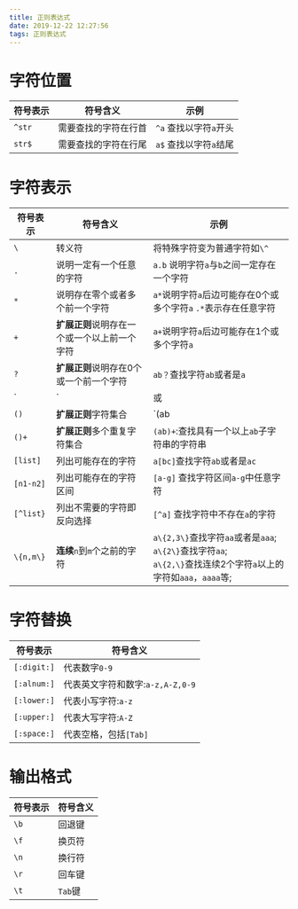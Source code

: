 ```yaml
---
title: 正则表达式
date: 2019-12-22 12:27:56
tags: 正则表达式
---
```


# 字符位置

|符号表示|符号含义|示例|
|---|---|---|
|`^str`|需要查找的字符在行首|`^a` 查找以字符`a`开头|
|`str$`|需要查找的字符在行尾|`a$` 查找以字符`a`结尾|

# 字符表示

|符号表示|符号含义|示例|
|---|---|---|
|`\ `|转义符|将特殊字符变为普通字符如`\^`|
|`.`|说明一定有一个任意的字符|`a.b` 说明字符`a`与`b`之间一定存在一个字符|
|`*`|说明存在零个或者多个前一个字符|`a*`说明字符`a`后边可能存在0个或多个字符`a` `.*`表示存在任意字符|
|`+`|**扩展正则**说明存在一个或一个以上前一个字符|`a+`说明字符`a`后边可能存在1个或多个字符`a`|
|`?`|**扩展正则**说明存在0个或一个前一个字符|`ab？`查找字符`ab`或者是`a`|
|`|`|或|`a|b`:查找字符`a`或字符`b`|
|`()`|**扩展正则**字符集合|`(ab|cd)`:查找字符串`ab`或者是`cd`|
|`()+`|**扩展正则**多个重复字符集合|`(ab)+`:查找具有一个以上`ab`子字符串的字符串|
|`[list]`|列出可能存在的字符|`a[bc]`查找字符`ab`或者是`ac`|
|`[n1-n2]`|列出可能存在的字符区间|`[a-g]` 查找字符区间`a-g`中任意字符|
|`[^list}`|列出不需要的字符即反向选择|`[^a]` 查找字符中不存在`a`的字符|
|`\{n,m\}`|**连续**`n`到`m`个之前的字符|`a\{2,3\}`查找字符`aa`或者是`aaa`;</br> `a\{2\}`查找字符`aa`;</br>`a\{2,\}`查找连续2个字符`a`以上的字符如`aaa`，`aaaa`等;|

# 字符替换

|符号表示|符号含义|
|---|---|
|`[:digit:]`|代表数字`0-9`|
|`[:alnum:]`|代表英文字符和数字:`a-z,A-Z,0-9`|
|`[:lower:]`|代表小写字符:`a-z`|
|`[:upper:]`|代表大写字符:`A-Z`|
|`[:space:]`|代表空格，包括`[Tab]`|

# 输出格式

|符号表示|符号含义|
|---|---|
|`\b`|回退键|
|`\f`|换页符|
|`\n`|换行符|
|`\r`|回车键|
|`\t`|`Tab`键|